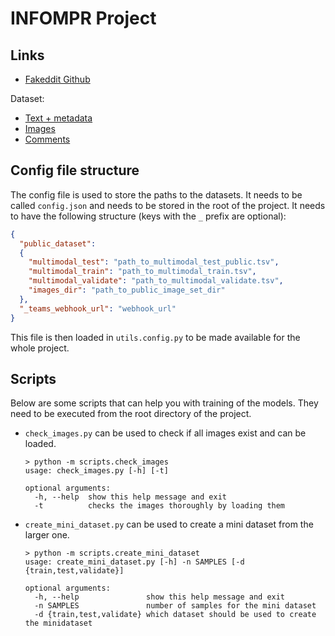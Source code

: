 # INFOMPR Project

## Links
* [Fakeddit Github](https://github.com/entitize/Fakeddit)

Dataset:
* [Text + metadata](https://drive.google.com/drive/folders/1jU7qgDqU1je9Y0PMKJ_f31yXRo5uWGFm?usp=sharing)
* [Images](https://drive.google.com/file/d/1cjY6HsHaSZuLVHywIxD5xQqng33J5S2b/view?usp=sharing)
* [Comments](https://drive.google.com/drive/folders/150sL4SNi5zFK8nmllv5prWbn0LyvLzvo?usp=sharing)

## Config file structure
The config file is used to store the paths to the datasets. 
It needs to be called `config.json` and needs to be stored in the root of the project.
It needs to have the following structure (keys with the `_` prefix are optional):
```json
{
  "public_dataset": 
  {
    "multimodal_test": "path_to_multimodal_test_public.tsv",
    "multimodal_train": "path_to_multimodal_train.tsv",
    "multimodal_validate": "path_to_multimodal_validate.tsv",
    "images_dir": "path_to_public_image_set_dir"
  },
  "_teams_webhook_url": "webhook_url"
}
```
This file is then loaded in `utils.config.py` to be made available for the whole project.

## Scripts
Below are some scripts that can help you with training of the models.
They need to be executed from the root directory of the project.

* `check_images.py` can be used to check if all images exist and can be loaded.
  ```
  > python -m scripts.check_images
  usage: check_images.py [-h] [-t]

  optional arguments:
    -h, --help  show this help message and exit
    -t          checks the images thoroughly by loading them
  ```

* `create_mini_dataset.py` can be used to create a mini dataset from the larger one.
  ```
  > python -m scripts.create_mini_dataset
  usage: create_mini_dataset.py [-h] -n SAMPLES [-d {train,test,validate}]

  optional arguments:
    -h, --help               show this help message and exit
    -n SAMPLES               number of samples for the mini dataset
    -d {train,test,validate} which dataset should be used to create the minidataset
  ```
